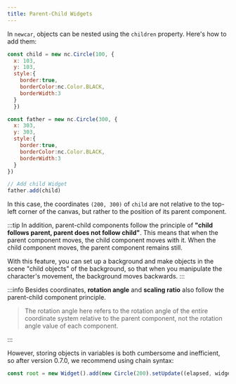 ```yaml
---
title: Parent-Child Widgets
---
```


<script setup lang="ts">
import { default as DemoChild } from './demos/parent-child-widgets/parents-widget.vue'
</script>

In `newcar`, objects can be nested using the `children` property. Here's how to add them:

```javascript
const child = new nc.Circle(100, {
  x: 103,
  y: 103,
  style:{
    border:true,
    borderColor:nc.Color.BLACK,
    borderWidth:3
  }
  })

const father = new nc.Circle(300, {
  x: 303,
  y: 303,
  style:{
    border:true,
    borderColor:nc.Color.BLACK,
    borderWidth:3
  }
})

// Add child Widget
father.add(child)
```

<DemoChild/>

In this case, the coordinates `(200, 300)` of `child` are not relative to the top-left corner of the canvas, but rather to the position of its parent component.

:::tip
In addition, parent-child components follow the principle of **"child follows parent, parent does not follow child"**. This means that when the parent component moves, the child component moves with it. When the child component moves, the parent component remains still.

With this feature, you can set up a background and make objects in the scene "child objects" of the background, so that when you manipulate the character's movement, the background moves backwards.
:::

:::info
Besides coordinates, **rotation angle** and **scaling ratio** also follow the parent-child component principle.

> The rotation angle here refers to the rotation angle of the entire coordinate system relative to the parent component, not the rotation angle value of each component.

:::

However, storing objects in variables is both cumbersome and inefficient, so after version 0.7.0, we recommend using chain syntax:

```javascript
const root = new Widget().add(new Circle(200).setUpdate((elapsed, widget) => {}))
```
